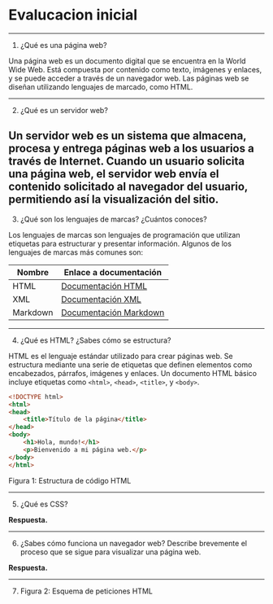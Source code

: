 # Evalucacion inicial

---
1. ¿Qué es una página web?

Una página web es un documento digital que se encuentra en la World Wide Web. Está compuesta por contenido como texto, imágenes y enlaces, y se puede acceder a través de un navegador web. Las páginas web se diseñan utilizando lenguajes de marcado, como HTML.


---

2. ¿Qué es un servidor web?

Un servidor web es un sistema que almacena, procesa y entrega páginas web a los usuarios a través de Internet. Cuando un usuario solicita una página web, el servidor web envía el contenido solicitado al navegador del usuario, permitiendo así la visualización del sitio.
---

3. ¿Qué son los lenguajes de marcas? ¿Cuántos conoces?

Los lenguajes de marcas son lenguajes de programación que utilizan etiquetas para estructurar y presentar información. Algunos de los lenguajes de marcas más comunes son:

| Nombre        | Enlace a documentación                |
|---------------|---------------------------------------|
| HTML          | [Documentación HTML](https://developer.mozilla.org/es/docs/Web/HTML) |
| XML           | [Documentación XML](https://www.w3.org/TR/xml/) |
| Markdown      | [Documentación Markdown](https://www.markdownguide.org/) |

---

4. ¿Qué es HTML? ¿Sabes cómo se estructura?

HTML es el lenguaje estándar utilizado para crear páginas web. Se estructura mediante una serie de etiquetas que definen elementos como encabezados, párrafos, imágenes y enlaces. Un documento HTML básico incluye etiquetas como `<html>`, `<head>`, `<title>`, y `<body>`.

```html
<!DOCTYPE html>
<html>
<head>
    <title>Título de la página</title>
</head>
<body>
    <h1>Hola, mundo!</h1>
    <p>Bienvenido a mi página web.</p>
</body>
</html>
```
 Figura 1: Estructura de código HTML

---

5. ¿Qué es CSS?

**Respuesta.**

---

6. ¿Sabes cómo funciona un navegador web? Describe brevemente el proceso que se sigue para visualizar una página web.

**Respuesta.**

---

7. Figura 2: Esquema de peticiones HTML
